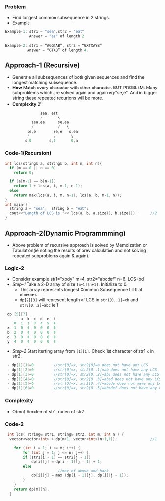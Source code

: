 ### Problem
- Find longest common subsequence in 2 strings.
- Example
```c++
Example-1: str1 = "sea",str2 = "eat"
           Answer = "ea" of length 2
           
Example-2: str1 = “AGGTAB”, str2 = “GXTXAYB” 
          Answer = “GTAB” of length 4. 
```

## Approach-1 (Recursive)
- Generate all subsequences of both given sequences and find the longest matching subsequence.
- **How** Match every character with other character. BUT PROBLEM: Many subproblems which are solved again and again eg:"se,e". And in bigger string these repeated recurions will be more.
- **Complexity** 2<sup>n</sup>
```c++
                sea, eat
                /       \
            sea,ea      se,ea
            /           /   \
          se,e        se,e   s,ea
          /           /       \
         s,0        s,0       0,a
```
### Code-1(Recursion)
```c++
int lcs(string& a, string& b, int m, int n){
  if (m == 0 || n == 0)
    return 0;

  if (a[m-1] == b[n-1])
    return 1 + lcs(a, b, m-1, n-1);
  else
    return max(lcs(a, b, m, n-1), lcs(a, b, m-1, n));
}
int main(){
  string a = "sea";  string b = "eat";
  cout<<"Length of LCS is "<< lcs(a, b, a.size(), b.size()) ;     //2
}
```

## Approach-2(Dynamic Programmming)
- Above problem of recursive approach is solved by Memoization or Tabulation(ie noting the results of prev calculation and not solving repeated subproblems again & again).
### Logic-2
- Consider example str1="xbdy" m=4, str2="abcdef" n=6.   LCS=bd
- *Step-1* Take a 2-D array of size `[m+1][n+1]`. Initialize to 0. 
  - This array represents longest Common Subsequence till that element.
  - `dp[2][3]` will represent length of LCS in `str1[0..1]=xb` and `str2[0..2]=abc` ie 1
```c++
 dp [5][7]
       a  b  c  d  e  f
    0  1  2  3  4  5  6
 x  1  0  0  0  0  0  0
 b  2  0  0  0  0  0  0
 d  3  0  0  0  0  0  0
 y  4  0  0  0  0  0  0
```
- *Step-2* Start iterting array from `[1][1]`. Check 1st character of str1 `x` in str2.
```c++
 - dp[1][1]=0         //str[0]=x, str2[0]=a does not have any LCS
 - dp[1][2]=0         //str[0]=x, str2[0..1]=ab does not have any LCS
 - dp[1][3]=0         //str[0]=x, str2[0..2]=abc does not have any LCS
 - dp[1][4]=0         //str[0]=x, str2[0..3]=abcd does not have any LCS
 - dp[1][5]=0         //str[0]=x, str2[0..4]=abcde does not have any LCS
 - dp[1][6]=0         //str[0]=x, str2[0..5]=abcdef does not have any LCS 
```

### Complexity
- O(mn)    //m=len of str1, n=len of str2
### Code-2
```c++
 int lcs( string& str1, string& str2, int m, int n ) {
  vector<vector<int> > dp(m+1, vector<int>(n+1,0));               //1
  
    for (int i = 1; i <= m; i++) {
        for (int j = 1; j <= n; j++) {
        if (str1[i - 1] == str2[j - 1])
            dp[i][j] = dp[i - 1][j - 1] + 1;
        else
                        //max of above and back
            dp[i][j] = max (dp[i - 1][j], dp[i][j - 1]);
        }
    }
    return dp[m][n];
  }
```
